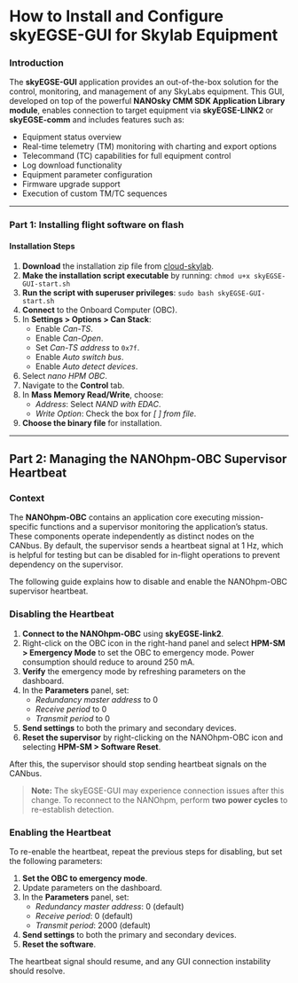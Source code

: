 # How to Install and Configure skyEGSE-GUI for Skylab Equipment

### Introduction

The **skyEGSE-GUI** application provides an out-of-the-box solution for the control, monitoring, and management of any SkyLabs equipment. This GUI, developed on top of the powerful **NANOsky CMM SDK Application Library module**, enables connection to target equipment via **skyEGSE-LINK2** or **skyEGSE-comm** and includes features such as:

- Equipment status overview
- Real-time telemetry (TM) monitoring with charting and export options
- Telecommand (TC) capabilities for full equipment control
- Log download functionality
- Equipment parameter configuration
- Firmware upgrade support
- Execution of custom TM/TC sequences

---

### Part 1: Installing flight software on flash

#### Installation Steps

1. **Download** the installation zip file from [cloud-skylab](https://cloud.skylabs.si/d/s/ysb1MxxZKMflwU8uLduIYSGHEK1AV7x5/FQV0Oh0CMYNqj7eimEeY1jbh-j3OUsqz-cb1A3az1bws).
2. **Make the installation script executable** by running:
   `chmod u+x skyEGSE-GUI-start.sh`
3. **Run the script with superuser privileges**:
   `sudo bash skyEGSE-GUI-start.sh`
4. **Connect** to the Onboard Computer (OBC).
5. In **Settings > Options > Can Stack**:
   - Enable *Can-TS*.
   - Enable *Can-Open*.
   - Set *Can-TS address* to `0x7f`.
   - Enable *Auto switch bus*.
   - Enable *Auto detect devices*.
6. Select *nano HPM OBC*.
7. Navigate to the **Control** tab.
8. In **Mass Memory Read/Write**, choose:
   - *Address*: Select *NAND with EDAC*.
   - *Write Option*: Check the box for *[ ] from file*.
9. **Choose the binary file** for installation.

---

## Part 2: Managing the NANOhpm-OBC Supervisor Heartbeat

### Context

The **NANOhpm-OBC** contains an application core executing mission-specific functions and a supervisor monitoring the application’s status. These components operate independently as distinct nodes on the CANbus. By default, the supervisor sends a heartbeat signal at 1 Hz, which is helpful for testing but can be disabled for in-flight operations to prevent dependency on the supervisor.

The following guide explains how to disable and enable the NANOhpm-OBC supervisor heartbeat.

### Disabling the Heartbeat

1. **Connect to the NANOhpm-OBC** using **skyEGSE-link2**.
2. Right-click on the OBC icon in the right-hand panel and select **HPM-SM > Emergency Mode** to set the OBC to emergency mode. Power consumption should reduce to around 250 mA.
3. **Verify** the emergency mode by refreshing parameters on the dashboard.
4. In the **Parameters** panel, set:
   - *Redundancy master address* to 0
   - *Receive period* to 0
   - *Transmit period* to 0
5. **Send settings** to both the primary and secondary devices.
6. **Reset the supervisor** by right-clicking on the NANOhpm-OBC icon and selecting **HPM-SM > Software Reset**.

After this, the supervisor should stop sending heartbeat signals on the CANbus.

> **Note:** The skyEGSE-GUI may experience connection issues after this change. To reconnect to the NANOhpm, perform **two power cycles** to re-establish detection.

### Enabling the Heartbeat

To re-enable the heartbeat, repeat the previous steps for disabling, but set the following parameters:

1. **Set the OBC to emergency mode**.
2. Update parameters on the dashboard.
3. In the **Parameters** panel, set:
   - *Redundancy master address*: 0 (default)
   - *Receive period*: 0 (default)
   - *Transmit period*: 2000 (default)
4. **Send settings** to both the primary and secondary devices.
5. **Reset the software**.

The heartbeat signal should resume, and any GUI connection instability should resolve.
